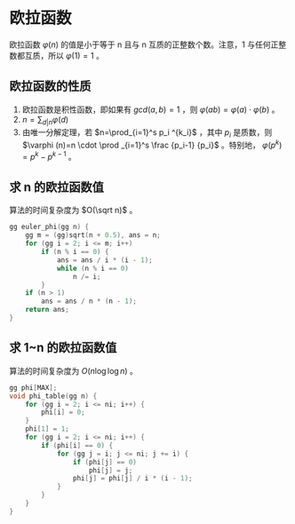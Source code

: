 # 欧拉函数

欧拉函数 $\varphi (n)$ 的值是小于等于 n 且与 n 互质的正整数个数。注意，1 与任何正整数都互质，所以 $\varphi (1)=1$ 。

## 欧拉函数的性质

1. 欧拉函数是积性函数，即如果有 $gcd(a,b)=1$ ，则 $\varphi (ab)=\varphi (a)\cdot \varphi (b)$ 。
2. $n=\sum_{d|n} \varphi (d)$
3. 由唯一分解定理，若 $n=\prod_{i=1}^s p_i ^{k_i}$ ，其中 $p_i$ 是质数，则 $\varphi (n)=n \cdot \prod _{i=1}^s \frac {p_i-1} {p_i}$ 。特别地， $\varphi (p^k)=p^k-p^{k-1}$ 。

## 求 n 的欧拉函数值

算法的时间复杂度为 $O(\sqrt n)$ 。

```cpp
gg euler_phi(gg n) {
    gg m = (gg)sqrt(n + 0.5), ans = n;
    for (gg i = 2; i <= m; i++)
        if (n % i == 0) {
            ans = ans / i * (i - 1);
            while (n % i == 0)
                n /= i;
        }
    if (n > 1)
        ans = ans / n * (n - 1);
    return ans;
}
```

## 求 1~n 的欧拉函数值

算法的时间复杂度为 $O(n \log \log n)$ 。

```cpp
gg phi[MAX];
void phi_table(gg n) {
    for (gg i = 2; i <= ni; i++) {
        phi[i] = 0;
    }
    phi[1] = 1;
    for (gg i = 2; i <= ni; i++) {
        if (phi[i] == 0) {
            for (gg j = i; j <= ni; j += i) {
                if (phi[j] == 0)
                    phi[j] = j;
                phi[j] = phi[j] / i * (i - 1);
            }
        }
    }
}
```
